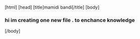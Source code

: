 
[html]
[head]
[title]mamidi bandi[/title]
[body]<h3>hi im creating one new file . to enchance  knowledge</h3>[/body]
</head>
</html>
